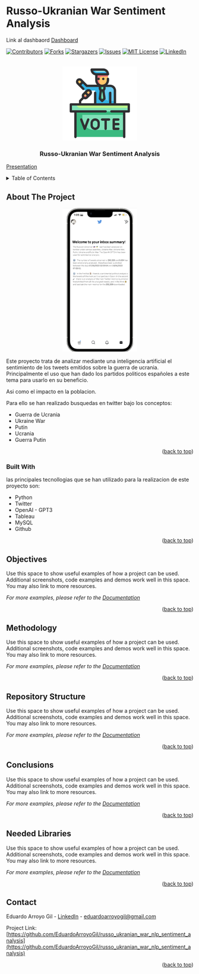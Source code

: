 # Russo-Ukranian War Sentiment Analysis

Link al dashbaord [Dashboard](https://public.tableau.com/app/profile/eduardo.arroyo.gil/viz/russo-ukranianwar-politicalsentimentanalysis/Summary?publish=yes)



<div id="top"></div>
<!--
*** Thanks for checking out the Best-README-Template. If you have a suggestion
*** that would make this better, please fork the repo and create a pull request
*** or simply open an issue with the tag "enhancement".
*** Don't forget to give the project a star!
*** Thanks again! Now go create something AMAZING! :D
-->



<!-- PROJECT SHIELDS -->
<!--
*** I'm using markdown "reference style" links for readability.
*** Reference links are enclosed in brackets [ ] instead of parentheses ( ).
*** See the bottom of this document for the declaration of the reference variables
*** for contributors-url, forks-url, etc. This is an optional, concise syntax you may use.
*** https://www.markdownguide.org/basic-syntax/#reference-style-links
-->
[![Contributors][contributors-shield]][contributors-url]
[![Forks][forks-shield]][forks-url]
[![Stargazers][stars-shield]][stars-url]
[![Issues][issues-shield]][issues-url]
[![MIT License][license-shield]][license-url]
[![LinkedIn][linkedin-shield]][linkedin-url]



<!-- PROJECT LOGO -->
<br />
<div align="center">
  <a href="https://github.com/EduardoArroyoGil/russo_ukranian_war_nlp_sentiment_analysis">
    <img src="images/readme/politician-icon.png" alt="Logo" width="200" height="200">
  </a>

  <h3 align="center">Russo-Ukranian War Sentiment Analysis</h3>
</div>

[Presentation](https://docs.google.com/presentation/d/1fxxxqB1LBgWhg2PB84cYwxWtmVlDILNVrjqV_6a3i-Y/edit?usp=sharing)

<!-- TABLE OF CONTENTS -->
<details>
  <summary>Table of Contents</summary>
  <ol>
    <li>
      <a href="#about-the-project">About The Project</a>
      <ul>
        <li><a href="#built-with">Built With</a></li>
      </ul>
    </li>
    <li><a href="#getting-started">Objectives</a></li>
    <li><a href="#usage">Methodology</a></li>
    <li><a href="#roadmap">Repository Structure</a></li>
    <li><a href="#contributing">Conclusions</a></li>
    <li><a href="#contributing">Needed Libraries</a></li>
    <li><a href="#contributing">Contact</a></li>
  </ol>
</details>



<!-- ABOUT THE PROJECT -->
## About The Project
<div align="center">
  <a href="https://public.tableau.com/app/profile/eduardo.arroyo.gil/viz/russo-ukranianwar-politicalsentimentanalysis/Summary?publish=yes">
    <img src="images/readme/screenshot_project.png" alt="screenshot_project" width="200">
  </a>
</div>

Este proyecto trata de analizar mediante una inteligencia artificial el sentimiento 
de los tweets emitidos sobre la guerra de ucrania. Principalmente el uso que han dado
los partidos politicos españoles a este tema para usarlo en su beneficio.

Asi como el impacto en la poblacion.

Para ello se han realizado busquedas en twitter bajo los conceptos:

*  Guerra de Ucrania
* Ukraine War
* Putin
* Ucrania
* Guerra Putin

<p align="right">(<a href="#top">back to top</a>)</p>



### Built With

las principales tecnollogias que se han utilizado para la realizacion de este proyecto son:

* Python
* Twitter
* OpenAI - GPT3
* Tableau
* MySQL
* Github

<p align="right">(<a href="#top">back to top</a>)</p>

<!-- Objectives -->
## Objectives

Use this space to show useful examples of how a project can be used. Additional screenshots, code examples and demos work well in this space. You may also link to more resources.

_For more examples, please refer to the [Documentation](https://example.com)_

<p align="right">(<a href="#top">back to top</a>)</p>

<!-- Methodology -->
## Methodology

Use this space to show useful examples of how a project can be used. Additional screenshots, code examples and demos work well in this space. You may also link to more resources.

_For more examples, please refer to the [Documentation](https://example.com)_

<p align="right">(<a href="#top">back to top</a>)</p>

<!-- Repository Structure -->
## Repository Structure

Use this space to show useful examples of how a project can be used. Additional screenshots, code examples and demos work well in this space. You may also link to more resources.

_For more examples, please refer to the [Documentation](https://example.com)_

<p align="right">(<a href="#top">back to top</a>)</p>

<!-- Conclusions -->
## Conclusions

Use this space to show useful examples of how a project can be used. Additional screenshots, code examples and demos work well in this space. You may also link to more resources.

_For more examples, please refer to the [Documentation](https://example.com)_

<p align="right">(<a href="#top">back to top</a>)</p>


<!-- Needed Libraries -->
## Needed Libraries

Use this space to show useful examples of how a project can be used. Additional screenshots, code examples and demos work well in this space. You may also link to more resources.

_For more examples, please refer to the [Documentation](https://example.com)_

<p align="right">(<a href="#top">back to top</a>)</p>

<!-- CONTACT -->
## Contact

Eduardo Arroyo Gil - [LinkedIn](https://www.linkedin.com/in/eduardo-arroyo/) - eduardoarroyogil@gmail.com

Project Link: [https://github.com/EduardoArroyoGil/russo_ukranian_war_nlp_sentiment_analysis](https://github.com/EduardoArroyoGil/russo_ukranian_war_nlp_sentiment_analysis)

<p align="right">(<a href="#top">back to top</a>)</p>



<!-- MARKDOWN LINKS & IMAGES -->
<!-- https://www.markdownguide.org/basic-syntax/#reference-style-links -->
[contributors-shield]: https://img.shields.io/github/contributors/EduardoArroyoGil/russo_ukranian_war_nlp_sentiment_analysis.svg?style=for-the-badge
[contributors-url]: https://github.com/EduardoArroyoGil/russo_ukranian_war_nlp_sentiment_analysis/graphs/contributors
[forks-shield]: https://img.shields.io/github/forks/EduardoArroyoGil/russo_ukranian_war_nlp_sentiment_analysis.svg?style=for-the-badge
[forks-url]: https://github.com/EduardoArroyoGil/russo_ukranian_war_nlp_sentiment_analysis/network/members
[stars-shield]: https://img.shields.io/github/stars/EduardoArroyoGil/russo_ukranian_war_nlp_sentiment_analysis.svg?style=for-the-badge
[stars-url]: https://github.com/EduardoArroyoGil/russo_ukranian_war_nlp_sentiment_analysis/stargazers
[issues-shield]: https://img.shields.io/github/issues/EduardoArroyoGil/russo_ukranian_war_nlp_sentiment_analysis.svg?style=for-the-badge
[issues-url]: https://github.com/EduardoArroyoGil/russo_ukranian_war_nlp_sentiment_analysis/issues
[license-shield]: https://img.shields.io/github/license/EduardoArroyoGil/russo_ukranian_war_nlp_sentiment_analysis.svg?style=for-the-badge
[license-url]: https://github.com/EduardoArroyoGil/russo_ukranian_war_nlp_sentiment_analysis/blob/master/LICENSE.txt
[linkedin-shield]: https://img.shields.io/badge/-LinkedIn-black.svg?style=for-the-badge&logo=linkedin&colorB=555
[linkedin-url]: https://www.linkedin.com/in/eduardo-arroyo/
[product-screenshot]: images/readme/screenshot_project.png
